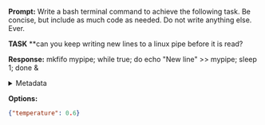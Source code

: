 **Prompt:**
Write a bash terminal command to achieve the following task.
Be concise, but include as much code as needed. Do not write anything else. Ever.

**TASK**
**can you keep writing new lines to a linux pipe before it is read?


**Response:**
mkfifo mypipe; while true; do echo "New line" >> mypipe; sleep 1; done &

<details><summary>Metadata</summary>

- Duration: 4021 ms
- Datetime: 2024-01-09T10:53:17.790447
- Model: gpt-4-1106-preview

</details>

**Options:**
```json
{"temperature": 0.6}
```

